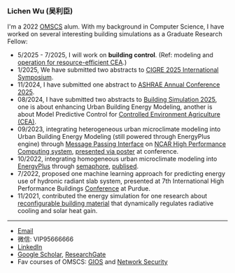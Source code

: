 ### Lichen Wu (吴利臣)

I'm a 2022 [OMSCS](https://omscs.gatech.edu/) alum.
With my background in Computer Science, I have worked on several interesting building simulations as a Graduate Research Fellow:
* 5/2025 - 7/2025, I will work on **building control**. (Ref: modeling and [operation for resource-efficient CEA](https://www.nsf.gov/awardsearch/showAward?AWD_ID=2349765&HistoricalAwards=false).)
* 1/2025, We have submitted two abstracts to [CIGRE 2025 International Symposium](https://cigre.ca/2025/en/).
* 11/2024, I have submitted one abstract to [ASHRAE Annual Conference 2025](https://www.ashrae.org/about/news/2024/ashrae-announces-call-for-abstracts-for-2025-annual-conference-in-phoenix).
* 08/2024, I have submitted two abstracts to [Building Simulation 2025](https://bs2025.org/abstracts), one is about enhancing Urban Building Energy Modeling, another is about Model Predictive Control for [Controlled Environment Agriculture (CEA)](https://www.uwyo.edu/research/si/centers/cea/team.html).
* 09/2023, integrating heterogeneous urban microclimate modeling into Urban Building Energy Modeling (still powered through EnergyPlus engine) through [Message Passing Interface](https://github.com/xixihaha1995/MPI-WRF-EnergyPlus/tree/main) on [NCAR High Performance Computing system](https://www.cisl.ucar.edu/ncar-supercomputing-history), [presented via poster](http://dx.doi.org/10.13140/RG.2.2.36195.53284) at conference.
* 10/2022, integrating homogeneous urban microclimate modeling into [EnergyPlus](https://github.com/NREL/EnergyPlus) through [semaphore](https://github.com/xixihaha1995/VCWG_EP_Scalar_Vector), [publised](http://dx.doi.org/10.1016/j.buildenv.2023.111059).
* 7/2022, proposed one machine learning approach for predicting energy use of hydronic radiant slab system, presented at 7th International High Performance Buildings [Conference](https://docs.lib.purdue.edu/cgi/viewcontent.cgi?article=1413&context=ihpbc) at Purdue.
* 11/2021, contributed the energy simulation for one research about [reconfigurable building material](https://doi.org/10.1021/acsenergylett.2c00419)  that dynamically regulates radiative cooling and solar heat gain.
***
- <a href="mailto:wulicheneason@gmail.com"> Email</a>
- 微信: VIP95666666
- [LinkedIn](https://www.linkedin.com/in/wulichen/)
- [Google Scholar](https://scholar.google.com/citations?user=DeVIvkkAAAAJ), [ResearchGate](https://www.researchgate.net/profile/Lichen-Wu-4)
- Fav courses of OMSCS: [GIOS](https://omscs.gatech.edu/cs-6200-introduction-operating-systems) and [Network Security](https://omscs.gatech.edu/cs-6262-network-security)
<!-- 
This too
[![Anurag's github stats](https://github-readme-stats.vercel.app/api?username=xixihaha1995)](https://github.com/anuraghazra/github-readme-stats)
- 😄 Pronouns: ...
- ⚡ Fun fact: ...
Here are some ideas to get you started:
- 🔭 I’m currently working on ...
-->
[This is one comment]: <[![Top Langs](https://github-readme-stats.vercel.app/api/top-langs/?username=xixihaha1995)](https://github.com/anuraghazra/github-readme-stats)>
